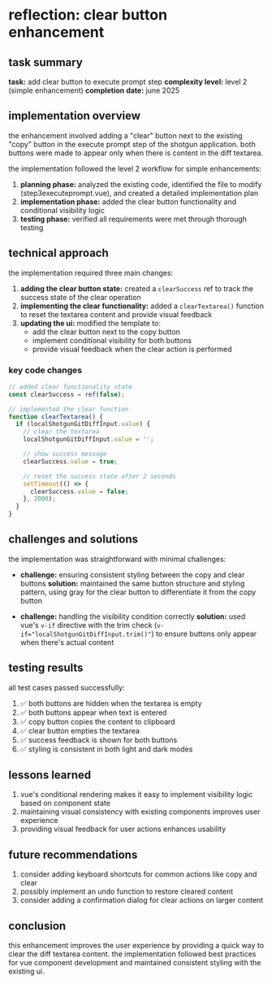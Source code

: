 # reflection: clear button enhancement

## task summary

**task:** add clear button to execute prompt step
**complexity level:** level 2 (simple enhancement)
**completion date:** june 2025

## implementation overview

the enhancement involved adding a "clear" button next to the existing "copy" button in the execute prompt step of the shotgun application. both buttons were made to appear only when there is content in the diff textarea.

the implementation followed the level 2 workflow for simple enhancements:

1. **planning phase:** analyzed the existing code, identified the file to modify (step3executeprompt.vue), and created a detailed implementation plan
2. **implementation phase:** added the clear button functionality and conditional visibility logic
3. **testing phase:** verified all requirements were met through thorough testing

## technical approach

the implementation required three main changes:

1. **adding the clear button state:** created a `clearSuccess` ref to track the success state of the clear operation
2. **implementing the clear functionality:** added a `clearTextarea()` function to reset the textarea content and provide visual feedback
3. **updating the ui:** modified the template to:
   - add the clear button next to the copy button
   - implement conditional visibility for both buttons
   - provide visual feedback when the clear action is performed

### key code changes

```js
// added clear functionality state
const clearSuccess = ref(false);

// implemented the clear function
function clearTextarea() {
  if (localShotgunGitDiffInput.value) {
    // clear the textarea
    localShotgunGitDiffInput.value = '';

    // show success message
    clearSuccess.value = true;

    // reset the success state after 2 seconds
    setTimeout(() => {
      clearSuccess.value = false;
    }, 2000);
  }
}
```

## challenges and solutions

the implementation was straightforward with minimal challenges:

- **challenge:** ensuring consistent styling between the copy and clear buttons
  **solution:** maintained the same button structure and styling pattern, using gray for the clear button to differentiate it from the copy button

- **challenge:** handling the visibility condition correctly
  **solution:** used vue's `v-if` directive with the trim check (`v-if="localShotgunGitDiffInput.trim()"`) to ensure buttons only appear when there's actual content

## testing results

all test cases passed successfully:

1. ✅ both buttons are hidden when the textarea is empty
2. ✅ both buttons appear when text is entered
3. ✅ copy button copies the content to clipboard
4. ✅ clear button empties the textarea
5. ✅ success feedback is shown for both buttons
6. ✅ styling is consistent in both light and dark modes

## lessons learned

1. vue's conditional rendering makes it easy to implement visibility logic based on component state
2. maintaining visual consistency with existing components improves user experience
3. providing visual feedback for user actions enhances usability

## future recommendations

1. consider adding keyboard shortcuts for common actions like copy and clear
2. possibly implement an undo function to restore cleared content
3. consider adding a confirmation dialog for clear actions on larger content

## conclusion

this enhancement improves the user experience by providing a quick way to clear the diff textarea content. the implementation followed best practices for vue component development and maintained consistent styling with the existing ui.
